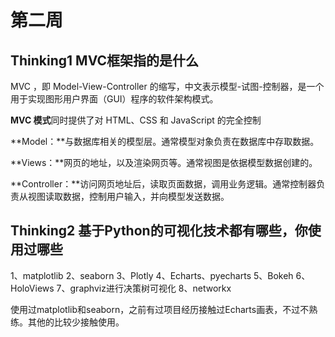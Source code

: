 # 第二周



## Thinking1  MVC框架指的是什么

MVC ，即 Model-View-Controller 的缩写，中文表示模型-试图-控制器，是一个用于实现图形用户界面（GUI）程序的软件架构模式。

**MVC 模式**同时提供了对 HTML、CSS 和 JavaScript 的完全控制

**Model：**与数据库相关的模型层。通常模型对象负责在数据库中存取数据。

**Views：**网页的地址，以及渲染网页等。通常视图是依据模型数据创建的。

**Controller：**访问网页地址后，读取页面数据，调用业务逻辑。通常控制器负责从视图读取数据，控制用户输入，并向模型发送数据。





## Thinking2  基于Python的可视化技术都有哪些，你使用过哪些


1、matplotlib
2、seaborn
3、Plotly
4、Echarts、pyecharts
5、Bokeh
6、HoloViews
7、graphviz进行决策树可视化
8、networkx

使用过matplotlib和seaborn，之前有过项目经历接触过Echarts画表，不过不熟练。其他的比较少接触使用。

